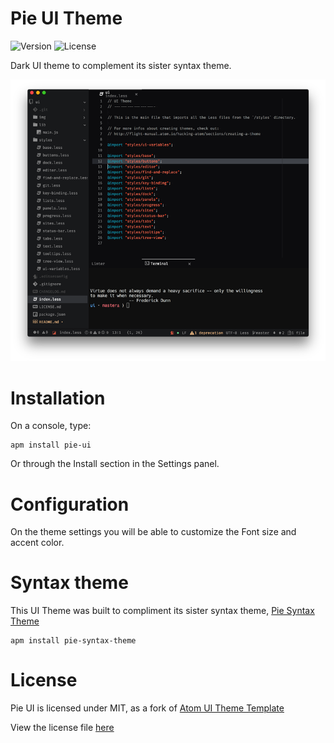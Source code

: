 # Pie UI Theme
![Version](https://img.shields.io/apm/v/pie-ui.svg)
![License](https://img.shields.io/apm/l/pie-ui.svg)

Dark UI theme to complement its sister syntax theme.

![Screenshot of the theme](https://raw.githubusercontent.com/offeringofpie/pie-ui/master/img/screenshot.png "Screenshot of the theme")

# Installation

On a console, type:

```shell
apm install pie-ui
```

Or through the Install section in the Settings panel.


# Configuration
On the theme settings you will be able to customize the Font size
and accent color.

# Syntax theme

This UI Theme was built to compliment its sister syntax theme, [Pie Syntax Theme](https://atom.io/themes/pie-syntax-theme)

```shell
apm install pie-syntax-theme
```

# License
Pie UI is licensed under MIT, as a fork of [Atom UI Theme Template](https://github.com/atom-community/ui-theme-template)

View the license file [here](https://github.com/offeringofpie/pie-ui/blob/master/LICENSE.md)
